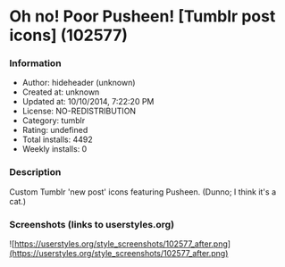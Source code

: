 # Oh no! Poor Pusheen! [Tumblr post icons] (102577)

### Information
- Author: hideheader (unknown)
- Created at: unknown
- Updated at: 10/10/2014, 7:22:20 PM
- License: NO-REDISTRIBUTION
- Category: tumblr
- Rating: undefined
- Total installs: 4492
- Weekly installs: 0


### Description
Custom Tumblr 'new post' icons featuring Pusheen. (Dunno; I think it's a cat.)


### Screenshots (links to userstyles.org)
![https://userstyles.org/style_screenshots/102577_after.png](https://userstyles.org/style_screenshots/102577_after.png)



